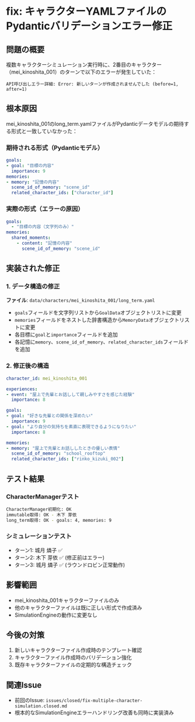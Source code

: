 # fix: キャラクターYAMLファイルのPydanticバリデーションエラー修正

## 問題の概要
複数キャラクターシミュレーション実行時に、2番目のキャラクター（mei_kinoshita_001）のターンで以下のエラーが発生していた：

```
API呼び出しエラー詳細: Error: 新しいターンが作成されませんでした (before=1, after=1)
```

## 根本原因
mei_kinoshita_001のlong_term.yamlファイルがPydanticデータモデルの期待する形式と一致していなかった：

### 期待される形式（Pydanticモデル）
```yaml
goals:
- goal: "目標の内容"
  importance: 9
memories:
- memory: "記憶の内容"
  scene_id_of_memory: "scene_id"
  related_character_ids: ["character_id"]
```

### 実際の形式（エラーの原因）
```yaml
goals:
  - "目標の内容（文字列のみ）"
memories:
  shared_moments:
    - content: "記憶の内容"
      scene_id_of_memory: "scene_id"
```

## 実装された修正

### 1. データ構造の修正
**ファイル**: `data/characters/mei_kinoshita_001/long_term.yaml`

- `goals`フィールドを文字列リストから`GoalData`オブジェクトリストに変更
- `memories`フィールドをネストした辞書構造から`MemoryData`オブジェクトリストに変更
- 各目標に`goal`と`importance`フィールドを追加
- 各記憶に`memory`、`scene_id_of_memory`、`related_character_ids`フィールドを追加

### 2. 修正後の構造
```yaml
character_id: mei_kinoshita_001

experiences:
- event: "屋上で先輩とお話しして親しみやすさを感じた経験"
  importance: 8

goals:
- goal: "好きな先輩との関係を深めたい"
  importance: 9
- goal: "より自分の気持ちを素直に表現できるようになりたい"
  importance: 8

memories:
- memory: "屋上で先輩とお話ししたときの優しい表情"
  scene_id_of_memory: "school_rooftop"
  related_character_ids: ["rinko_kizuki_002"]
```

## テスト結果

### CharacterManagerテスト
```bash
CharacterManager初期化: OK
immutable取得: OK - 木下 芽依
long_term取得: OK - goals: 4, memories: 9
```

### シミュレーションテスト
- ターン1: 城月 燐子 ✅
- ターン2: 木下 芽依 ✅ (修正前はエラー)
- ターン3: 城月 燐子 ✅ (ラウンドロビン正常動作)

## 影響範囲
- mei_kinoshita_001キャラクターファイルのみ
- 他のキャラクターファイルは既に正しい形式で作成済み
- SimulationEngineの動作に変更なし

## 今後の対策
1. 新しいキャラクターファイル作成時のテンプレート確認
2. キャラクターファイル作成時のバリデーション強化
3. 既存キャラクターファイルの定期的な構造チェック

## 関連Issue
- 前回のIssue: `issues/closed/fix-multiple-character-simulation.closed.md`
- 根本的なSimulationEngineエラーハンドリング改善も同時に実装済み 